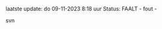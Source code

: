 laatste update: 
do 09-11-2023  8:18   uur 
Status: FAALT - fout - 
<div class="service R">svn</div>
